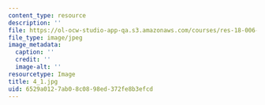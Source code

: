 ```yaml
---
content_type: resource
description: ''
file: https://ol-ocw-studio-app-qa.s3.amazonaws.com/courses/res-18-006-calculus-revisited-single-variable-calculus-fall-2010/6529a0127ab08c0898ed372fe8b3efcd_4_1.jpg
file_type: image/jpeg
image_metadata:
  caption: ''
  credit: ''
  image-alt: ''
resourcetype: Image
title: 4_1.jpg
uid: 6529a012-7ab0-8c08-98ed-372fe8b3efcd
---
```

